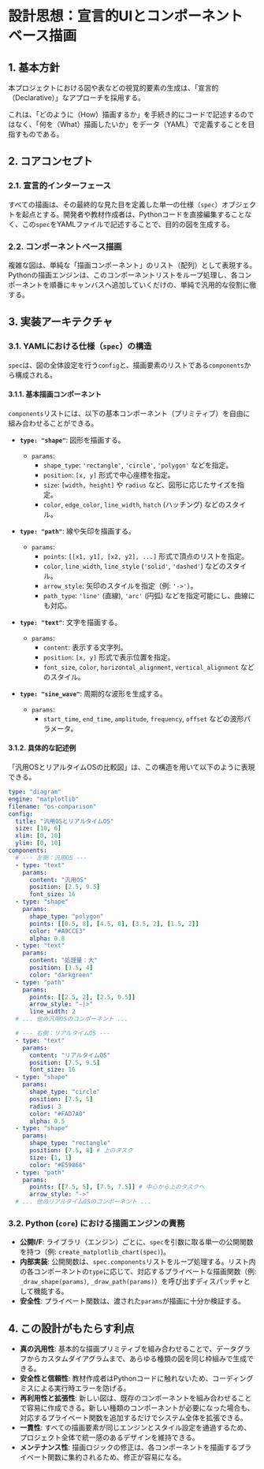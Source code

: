 # 設計思想：宣言的UIとコンポーネントベース描画

## 1. 基本方針

本プロジェクトにおける図や表などの視覚的要素の生成は、「宣言的（Declarative）」なアプローチを採用する。

これは、「どのように（How）描画するか」を手続き的にコードで記述するのではなく、「何を（What）描画したいか」をデータ（YAML）で定義することを目指すものである。

## 2. コアコンセプト

### 2.1. 宣言的インターフェース

すべての描画は、その最終的な見た目を定義した単一の仕様（`spec`）オブジェクトを起点とする。開発者や教材作成者は、Pythonコードを直接編集することなく、この`spec`をYAMLファイルで記述することで、目的の図を生成する。

### 2.2. コンポーネントベース描画

複雑な図は、単純な「描画コンポーネント」のリスト（配列）として表現する。Pythonの描画エンジンは、このコンポーネントリストをループ処理し、各コンポーネントを順番にキャンバスへ追加していくだけの、単純で汎用的な役割に徹する。

## 3. 実装アーキテクチャ

### 3.1. YAMLにおける仕様（`spec`）の構造

`spec`は、図の全体設定を行う`config`と、描画要素のリストである`components`から構成される。

#### 3.1.1. 基本描画コンポーネント

`components`リストには、以下の基本コンポーネント（プリミティブ）を自由に組み合わせることができる。

*   **`type: "shape"`**: 図形を描画する。
    *   `params`:
        *   `shape_type`: `'rectangle'`, `'circle'`, `'polygon'` などを指定。
        *   `position`: `[x, y]` 形式で中心座標を指定。
        *   `size`: `[width, height]` や `radius` など、図形に応じたサイズを指定。
        *   `color`, `edge_color`, `line_width`, `hatch` (ハッチング) などのスタイル。

*   **`type: "path"`**: 線や矢印を描画する。
    *   `params`:
        *   `points`: `[[x1, y1], [x2, y2], ...]` 形式で頂点のリストを指定。
        *   `color`, `line_width`, `line_style` (`'solid'`, `'dashed'`) などのスタイル。
        *   `arrow_style`: 矢印のスタイルを指定（例: `'->'`）。
        *   `path_type`: `'line'` (直線), `'arc'` (円弧) などを指定可能にし、曲線にも対応。

*   **`type: "text"`**: 文字を描画する。
    *   `params`:
        *   `content`: 表示する文字列。
        *   `position`: `[x, y]` 形式で表示位置を指定。
        *   `font_size`, `color`, `horizontal_alignment`, `vertical_alignment` などのスタイル。

*   **`type: "sine_wave"`**: 周期的な波形を生成する。
    *   `params`:
        *   `start_time`, `end_time`, `amplitude`, `frequency`, `offset` などの波形パラメータ。

#### 3.1.2. 具体的な記述例

「汎用OSとリアルタイムOSの比較図」は、この構造を用いて以下のように表現できる。

```yaml
type: "diagram"
engine: "matplotlib"
filename: "os-comparison"
config:
  title: "汎用OSとリアルタイムOS"
  size: [10, 6]
  xlim: [0, 10]
  ylim: [0, 10]
components:
  # --- 左側：汎用OS ---
  - type: "text"
    params:
      content: "汎用OS"
      position: [2.5, 9.5]
      font_size: 16
  - type: "shape"
    params:
      shape_type: "polygon"
      points: [[0.5, 8], [4.5, 8], [3.5, 2], [1.5, 2]]
      color: "#A9CCE3"
      alpha: 0.8
  - type: "text"
    params:
      content: "処理量：大"
      position: [1.5, 4]
      color: "darkgreen"
  - type: "path"
    params:
      points: [[2.5, 2], [2.5, 0.5]]
      arrow_style: "-|>"
      line_width: 2
  # ... 他の汎用OSのコンポーネント ...

  # --- 右側：リアルタイムOS ---
  - type: "text"
    params:
      content: "リアルタイムOS"
      position: [7.5, 9.5]
      font_size: 16
  - type: "shape"
    params:
      shape_type: "circle"
      position: [7.5, 5]
      radius: 3
      color: "#FAD7A0"
      alpha: 0.5
  - type: "shape"
    params:
      shape_type: "rectangle"
      position: [7.5, 8] # 上のタスク
      size: [1, 1]
      color: "#E59866"
  - type: "path"
    params:
      points: [[7.5, 5], [7.5, 7.5]] # 中心から上のタスクへ
      arrow_style: "->"
  # ... 他のリアルタイムOSのコンポーネント ...
```

### 3.2. Python (`core`) における描画エンジンの責務

-   **公開I/F**: ライブラリ（エンジン）ごとに、`spec`を引数に取る単一の公開関数を持つ（例: `create_matplotlib_chart(spec)`)。
-   **内部実装**: 公開関数は、`spec.components`リストをループ処理する。リスト内の各コンポーネントの`type`に応じて、対応するプライベートな描画関数（例: `_draw_shape(params)`, `_draw_path(params)`）を呼び出すディスパッチャとして機能する。
-   **安全性**: プライベート関数は、渡された`params`が描画に十分か検証する。

## 4. この設計がもたらす利点

-   **真の汎用性**: 基本的な描画プリミティブを組み合わせることで、データグラフからカスタムダイアグラムまで、あらゆる種類の図を同じ枠組みで生成できる。
-   **安全性と信頼性**: 教材作成者はPythonコードに触れないため、コーディングミスによる実行時エラーを防げる。
-   **再利用性と拡張性**: 新しい図は、既存のコンポーネントを組み合わせることで容易に作成できる。新しい種類のコンポーネントが必要になった場合も、対応するプライベート関数を追加するだけでシステム全体を拡張できる。
-   **一貫性**: すべての描画要素が同じエンジンとスタイル設定を通過するため、プロジェクト全体で統一感のあるデザインを維持できる。
-   **メンテナンス性**: 描画ロジックの修正は、各コンポーネントを描画するプライベート関数に集約されるため、修正が容易になる。
